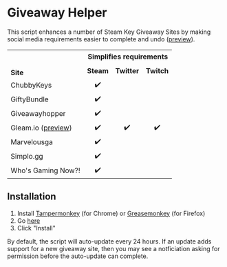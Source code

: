 # Giveaway Helper
This script enhances a number of Steam Key Giveaway Sites by making social media requirements easier to complete and undo ([preview](https://raw.githubusercontent.com/Citrinate/giveawayHelper/master/images/marvelous.png)).

<table>
  <tr>
    <td rowspan="2"><br><br><strong>Site</strong></td>
    <td colspan="3" align="center"><strong>Simplifies requirements</strong></td>
  </tr>
  <tr>
    <td align="center"><strong>Steam</strong></td>
    <td align="center"><strong>Twitter</strong></td>
    <td align="center"><strong>Twitch</strong></td>
  </tr>
  <tr><td>ChubbyKeys</td><td align="center">✔️</td><td></td><td></td></tr>
  <tr><td>GiftyBundle</td><td align="center">✔️</td><td></td><td></td></tr>
  <tr><td>Giveawayhopper</td><td align="center">✔️</td><td></td><td></td></tr>
  <tr><td>Gleam.io (<a href="https://raw.githubusercontent.com/Citrinate/giveawayHelper/master/images/gleam.png">preview</a>)</td><td align="center">✔️</td><td align="center">✔️</td><td align="center">✔️</td></tr>
  <tr><td>Marvelousga</td><td align="center">✔️</td><td></td><td></td></tr>
  <tr><td>Simplo.gg</td><td align="center">✔️</td><td></td><td></td></tr>
  <tr><td>Who's Gaming Now?!</td><td align="center">✔️</td><td></td><td></td></tr>
</table>


## Installation
1. Install [Tampermonkey](https://chrome.google.com/webstore/detail/tampermonkey/dhdgffkkebhmkfjojejmpbldmpobfkfo) (for Chrome) or [Greasemonkey](https://addons.mozilla.org/en-US/firefox/addon/greasemonkey/) (for Firefox)
2. Go [here](https://raw.githubusercontent.com/Citrinate/giveawayHelper/master/giveawayHelper.user.js)
3. Click "Install"

By default, the script will auto-update every 24 hours.  If an update adds support for a new giveaway site, then you may see a notficiation asking for permission before the auto-update can complete.
